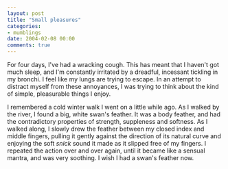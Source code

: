 ```yaml
---
layout: post
title: "Small pleasures"
categories:
- mumblings
date: 2004-02-08 00:00
comments: true
---
```


<p>For four days, I've had a wracking cough. This has meant that I haven't got much sleep, and I'm constantly irritated by a dreadful, incessant tickling in my bronchi. I feel like my lungs are trying to escape. In an attempt to distract myself from these annoyances, I was trying to think about the kind of simple, pleasurable things I enjoy.</p>
<p>I remembered a cold winter walk I went on a little while ago. As I walked by the river, I found a big, white swan's feather. It was a body feather, and had the contradictory properties of strength, suppleness and softness. As I walked along, I slowly drew the feather between my closed index and middle fingers, pulling it gently against the direction of its natural curve and enjoying the soft <em>snick</em> sound it made as it slipped free of my fingers. I repeated the action over and over again, until it became like a sensual mantra, and was very soothing. I wish I had a swan's feather now.</p>


